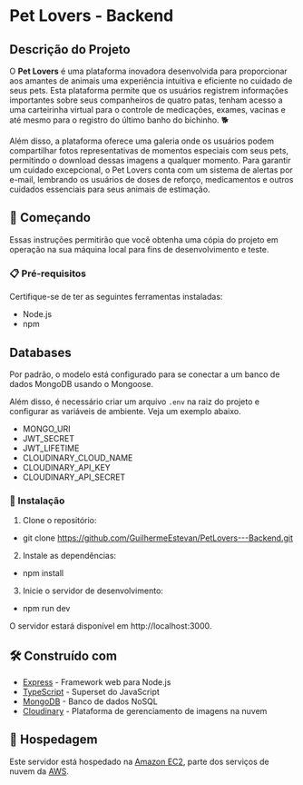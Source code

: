 # Pet Lovers - Backend

## Descrição do Projeto

O **Pet Lovers** é uma plataforma inovadora desenvolvida para proporcionar aos amantes de animais uma experiência intuitiva e eficiente no cuidado de seus pets. Esta plataforma permite que os usuários registrem informações importantes sobre seus companheiros de quatro patas, tenham acesso a uma carteirinha virtual para o controle de medicações, exames, vacinas e até mesmo para o registro do último banho do bichinho. :dog2:

Além disso, a plataforma oferece uma galeria onde os usuários podem compartilhar fotos representativas de momentos especiais com seus pets, permitindo o download dessas imagens a qualquer momento. Para garantir um cuidado excepcional, o Pet Lovers conta com um sistema de alertas por e-mail, lembrando os usuários de doses de reforço, medicamentos e outros cuidados essenciais para seus animais de estimação.

## 🚀 Começando

Essas instruções permitirão que você obtenha uma cópia do projeto em operação na sua máquina local para fins de desenvolvimento e teste.

### 📋 Pré-requisitos

Certifique-se de ter as seguintes ferramentas instaladas:

- Node.js
- npm

## Databases

Por padrão, o modelo está configurado para se conectar a um banco de dados MongoDB usando o Mongoose.

Além disso, é necessário criar um arquivo `.env` na raiz do projeto e configurar as variáveis de ambiente. Veja um exemplo abaixo.

- MONGO_URI
- JWT_SECRET
- JWT_LIFETIME
- CLOUDINARY_CLOUD_NAME
- CLOUDINARY_API_KEY
- CLOUDINARY_API_SECRET


### 🔧 Instalação

1. Clone o repositório:

- git clone https://github.com/GuilhermeEstevan/PetLovers---Backend.git

2. Instale as dependências:

- npm install

3. Inicie o servidor de desenvolvimento:

- npm run dev

O servidor estará disponível em http://localhost:3000.

## 🛠️ Construído com

- [Express](https://expressjs.com/) - Framework web para Node.js
- [TypeScript](https://www.typescriptlang.org/) - Superset do JavaScript
- [MongoDB](https://www.mongodb.com/) - Banco de dados NoSQL
- [Cloudinary](https://cloudinary.com/) - Plataforma de gerenciamento de imagens na nuvem

## 🚀 Hospedagem

Este servidor está hospedado na [Amazon EC2](https://aws.amazon.com/ec2/), parte dos serviços de nuvem da [AWS](https://aws.amazon.com/).


